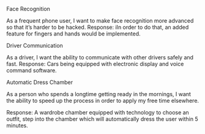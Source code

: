 Face Recognition 

As a frequent phone user, I want to make face recognition more advanced so that it’s harder to be hacked.
 Response: iIn order to do that, an added feature for fingers and hands would be implemented. 

Driver Communication

As a driver, I want the ability to communicate with other drivers safely and fast.
Response: Cars being equipped with electronic display and voice command software.

Automatic Dress Chamber

As a person who spends a longtime getting ready in the mornings, I want the ability to speed up the process in order to apply my free time elsewhere.

Response: A wardrobe chamber equipped with technology to choose an outfit, step into the chamber which will automatically dress the user within 5 minutes. 